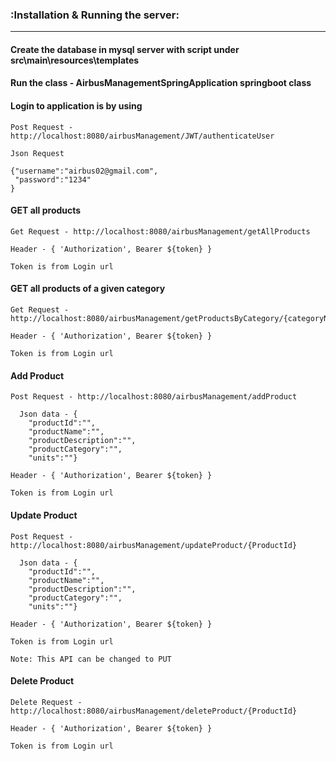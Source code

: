### :Installation & Running the server: 
---

#### Create the database in mysql server with script under src\main\resources\templates

#### Run the class - AirbusManagementSpringApplication springboot class

#### Login to application is by using 

```
Post Request - http://localhost:8080/airbusManagement/JWT/authenticateUser

Json Request

{"username":"airbus02@gmail.com", 
 "password":"1234"
}

```

#### GET all products 

```
Get Request - http://localhost:8080/airbusManagement/getAllProducts

Header - { 'Authorization', Bearer ${token} }

Token is from Login url

```

#### GET all products of a given category
	
```
Get Request - http://localhost:8080/airbusManagement/getProductsByCategory/{categoryName}

Header - { 'Authorization', Bearer ${token} }

Token is from Login url
```

#### Add Product

```
Post Request - http://localhost:8080/airbusManagement/addProduct

  Json data - {
	"productId":"",
	"productName":"",
	"productDescription":"",
	"productCategory":"",
	"units":""} 
  
Header - { 'Authorization', Bearer ${token} }

Token is from Login url

```

#### Update Product

```
Post Request - http://localhost:8080/airbusManagement/updateProduct/{ProductId}

  Json data - {
	"productId":"",
	"productName":"",
	"productDescription":"",
	"productCategory":"",
	"units":""} 
  
Header - { 'Authorization', Bearer ${token} }

Token is from Login url

Note: This API can be changed to PUT

```

#### Delete Product

```
Delete Request - http://localhost:8080/airbusManagement/deleteProduct/{ProductId}

Header - { 'Authorization', Bearer ${token} }

Token is from Login url

```
